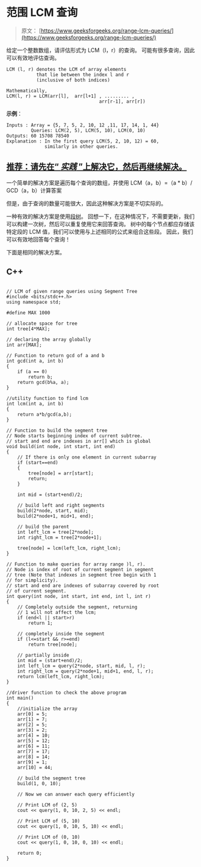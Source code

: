 # 范围 LCM 查询

> 原文： [https://www.geeksforgeeks.org/range-lcm-queries/](https://www.geeksforgeeks.org/range-lcm-queries/)

给定一个整数数组，请评估形式为 LCM（l，r）的查询。 可能有很多查询，因此可以有效地评估查询。

```
LCM (l, r) denotes the LCM of array elements
           that lie between the index l and r
           (inclusive of both indices) 

Mathematically, 
LCM(l, r) = LCM(arr[l],  arr[l+1] , ......... ,
                                  arr[r-1], arr[r])

```

**示例**：

```
Inputs : Array = {5, 7, 5, 2, 10, 12 ,11, 17, 14, 1, 44}
         Queries: LCM(2, 5), LCM(5, 10), LCM(0, 10)
Outputs: 60 15708 78540
Explanation : In the first query LCM(5, 2, 10, 12) = 60, 
              similarly in other queries.

```

## [推荐：请先在“ ***实践*** ”上解决它，然后再继续解决。](https://practice.geeksforgeeks.org/problems/range-lcm-queries/1)

一个简单的解决方案是遍历每个查询的数组，并使用
LCM（a，b）=（a * b）/ GCD（a，b）计算答案

但是，由于查询的数量可能很大，因此这种解决方案是不切实际的。

一种有效的解决方案是使用[段树](https://www.geeksforgeeks.org/segment-tree-set-1-sum-of-given-range/)。 回想一下，在这种情况下，不需要更新，我们可以构建一次树，然后可以重复使用它来回答查询。 树中的每个节点都应存储该特定段的 LCM 值，我们可以使用与上述相同的公式来组合这些段。 因此，我们可以有效地回答每个查询！

下面是相同的解决方案。

## C++ 

```

// LCM of given range queries using Segment Tree 
#include <bits/stdc++.h> 
using namespace std; 

#define MAX 1000 

// allocate space for tree 
int tree[4*MAX]; 

// declaring the array globally 
int arr[MAX]; 

// Function to return gcd of a and b 
int gcd(int a, int b) 
{ 
    if (a == 0) 
        return b; 
    return gcd(b%a, a); 
} 

//utility function to find lcm 
int lcm(int a, int b) 
{ 
    return a*b/gcd(a,b); 
} 

// Function to build the segment tree 
// Node starts beginning index of current subtree. 
// start and end are indexes in arr[] which is global 
void build(int node, int start, int end) 
{ 
    // If there is only one element in current subarray 
    if (start==end) 
    { 
        tree[node] = arr[start]; 
        return; 
    } 

    int mid = (start+end)/2; 

    // build left and right segments 
    build(2*node, start, mid); 
    build(2*node+1, mid+1, end); 

    // build the parent 
    int left_lcm = tree[2*node]; 
    int right_lcm = tree[2*node+1]; 

    tree[node] = lcm(left_lcm, right_lcm); 
} 

// Function to make queries for array range )l, r). 
// Node is index of root of current segment in segment 
// tree (Note that indexes in segment tree begin with 1 
// for simplicity). 
// start and end are indexes of subarray covered by root 
// of current segment. 
int query(int node, int start, int end, int l, int r) 
{ 
    // Completely outside the segment, returning 
    // 1 will not affect the lcm; 
    if (end<l || start>r) 
        return 1; 

    // completely inside the segment 
    if (l<=start && r>=end) 
        return tree[node]; 

    // partially inside 
    int mid = (start+end)/2; 
    int left_lcm = query(2*node, start, mid, l, r); 
    int right_lcm = query(2*node+1, mid+1, end, l, r); 
    return lcm(left_lcm, right_lcm); 
} 

//driver function to check the above program 
int main() 
{ 
    //initialize the array 
    arr[0] = 5; 
    arr[1] = 7; 
    arr[2] = 5; 
    arr[3] = 2; 
    arr[4] = 10; 
    arr[5] = 12; 
    arr[6] = 11; 
    arr[7] = 17; 
    arr[8] = 14; 
    arr[9] = 1; 
    arr[10] = 44; 

    // build the segment tree 
    build(1, 0, 10); 

    // Now we can answer each query efficiently 

    // Print LCM of (2, 5) 
    cout << query(1, 0, 10, 2, 5) << endl; 

    // Print LCM of (5, 10) 
    cout << query(1, 0, 10, 5, 10) << endl; 

    // Print LCM of (0, 10) 
    cout << query(1, 0, 10, 0, 10) << endl; 

    return 0; 
} 

```